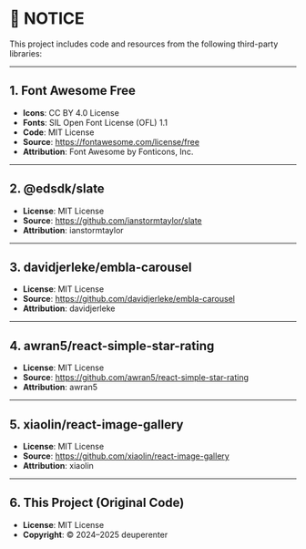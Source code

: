 # 📄 NOTICE

This project includes code and resources from the following third-party libraries:

---

## 1. Font Awesome Free

- **Icons**: CC BY 4.0 License
- **Fonts**: SIL Open Font License (OFL) 1.1
- **Code**: MIT License
- **Source**: https://fontawesome.com/license/free
- **Attribution**: Font Awesome by Fonticons, Inc.

---

## 2. @edsdk/slate

- **License**: MIT License
- **Source**: https://github.com/ianstormtaylor/slate
- **Attribution**: ianstormtaylor

---

## 3. davidjerleke/embla-carousel

- **License**: MIT License
- **Source**: https://github.com/davidjerleke/embla-carousel
- **Attribution**: davidjerleke

---

## 4. awran5/react-simple-star-rating

- **License**: MIT License
- **Source**: https://github.com/awran5/react-simple-star-rating
- **Attribution**: awran5

---

## 5. xiaolin/react-image-gallery

- **License**: MIT License
- **Source**: https://github.com/xiaolin/react-image-gallery
- **Attribution**: xiaolin

---

## 6. This Project (Original Code)

- **License**: MIT License
- **Copyright**: © 2024–2025 deuperenter
